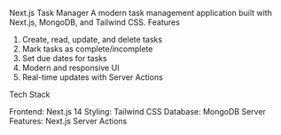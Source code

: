Next.js Task Manager
A modern task management application built with Next.js, MongoDB, and Tailwind CSS.
Features

1. Create, read, update, and delete tasks
2. Mark tasks as complete/incomplete
3. Set due dates for tasks
4. Modern and responsive UI
5. Real-time updates with Server Actions

Tech Stack

Frontend: Next.js 14
Styling: Tailwind CSS
Database: MongoDB
Server Features: Next.js Server Actions